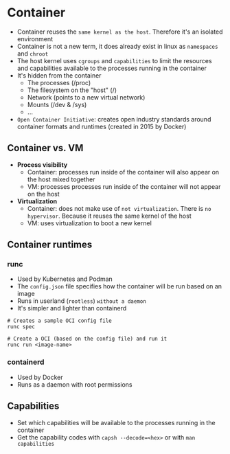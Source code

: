# Container

- Container reuses the `same kernel as the host`. Therefore it's an isolated environment
- Container is not a new term, it does already exist in linux as `namespaces` and `chroot`
- The host kernel uses `cgroups` and `capabilities` to limit the resources and capabilities available to the processes running in the container
- It's hidden from the container
  - The processes (/proc)
  - The filesystem on the "host" (/)
  - Network (points to a new virtual network)
  - Mounts (/dev & /sys)
  - ...
- `Open Container Initiative`: creates open industry standards around container formats and runtimes (created in 2015 by Docker)

## Container vs. VM

- **Process visibility**
  - Container: processes run inside of the container will also appear on the host mixed together
  - VM: processes processes run inside of the container will not appear on the host
- **Virtualization**
  - Container: does not make use of `not virtualization`. There is `no hypervisor`. Because it reuses the same kernel of the host
  - VM: uses virtualization to boot a new kernel

## Container runtimes

### runc

- Used by Kubernetes and Podman
- The `config.json` file specifies how the container will be run based on an image
- Runs in userland (`rootless`) `without a daemon`
- It's simpler and lighter than containerd

```shell
# Creates a sample OCI config file
runc spec

# Create a OCI (based on the config file) and run it
runc run <image-name>
```

### containerd

- Used by Docker
- Runs as a daemon with root permissions

## Capabilities

- Set which capabilities will be available to the processes running in the container
- Get the capability codes with `capsh --decode=<hex>` or with `man capabilities`
